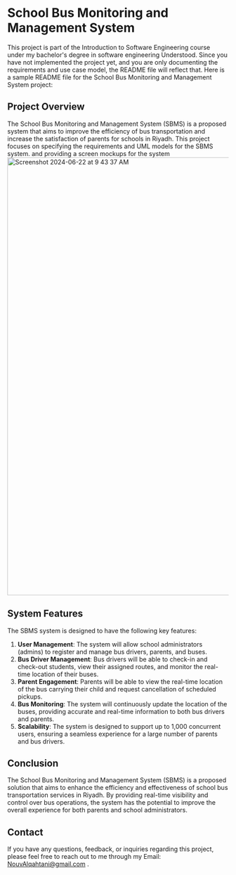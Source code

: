 # School Bus Monitoring and Management System
This project is part of the Introduction to Software Engineering course under my bachelor's degree in software engineering
Understood. Since you have not implemented the project yet, and you are only documenting the requirements and use case model, the README file will reflect that. Here is a sample README file for the School Bus Monitoring and Management System project:

## Project Overview
The School Bus Monitoring and Management System (SBMS) is a proposed system that aims to improve the efficiency of bus transportation and increase the satisfaction of parents for schools in Riyadh. This project focuses on specifying the requirements and UML models for the SBMS system. 
and providing a screen mockups for the system 
<img width="997" alt="Screenshot 2024-06-22 at 9 43 37 AM" src="https://github.com/NouvBaLQahtani/Introduction-to-Software-Engineering-SWE211/assets/106460665/382bd79d-032b-4c4e-bc6d-589ae3ba8101">



## System Features
The SBMS system is designed to have the following key features:

1. **User Management**: The system will allow school administrators (admins) to register and manage bus drivers, parents, and buses.
2. **Bus Driver Management**: Bus drivers will be able to check-in and check-out students, view their assigned routes, and monitor the real-time location of their buses.
3. **Parent Engagement**: Parents will be able to view the real-time location of the bus carrying their child and request cancellation of scheduled pickups.
4. **Bus Monitoring**: The system will continuously update the location of the buses, providing accurate and real-time information to both bus drivers and parents.
5. **Scalability**: The system is designed to support up to 1,000 concurrent users, ensuring a seamless experience for a large number of parents and bus drivers.


## Conclusion
The School Bus Monitoring and Management System (SBMS) is a proposed solution that aims to enhance the efficiency and effectiveness of school bus transportation services in Riyadh. By providing real-time visibility and control over bus operations, the system has the potential to improve the overall experience for both parents and school administrators.

## Contact
If you have any questions, feedback, or inquiries regarding this project, please feel free to reach out to me through my Email: NouvAlqahtani@gmail.com .
